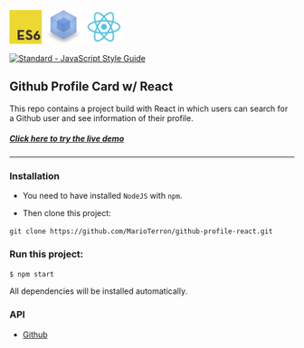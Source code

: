 <a href="http://www.ecma-international.org/ecma-262/6.0/"><img src="https://github.com/MarioTerron/logo-images/blob/master/logos/es6.png" height= "60px"></a>
<a href="https://webpack.github.io/"><img src="https://github.com/MarioTerron/logo-images/blob/master/logos/webpack.png" height= "60px"></a>
<a href="https://facebook.github.io/react/"><img src="https://github.com/MarioTerron/logo-images/blob/master/logos/react.png" height= "60px"></a>

[![Standard - JavaScript Style Guide](https://img.shields.io/badge/code_style-standard-brightgreen.svg)](http://standardjs.com/)

## Github Profile Card w/ React

This repo contains a project build with React in which users can search for a Github user and see information of their profile.

##### [Click here to try the live demo][0]
---

### Installation

* You need to have installed `NodeJS` with `npm`.

* Then clone this project:

`git clone https://github.com/MarioTerron/github-profile-react.git`


### Run this project:

`$ npm start`

All dependencies will be installed automatically.

### API
* [Github][1]

[0]: http://github-profile-react.surge.sh/
[1]: https://developer.github.com/v3/
